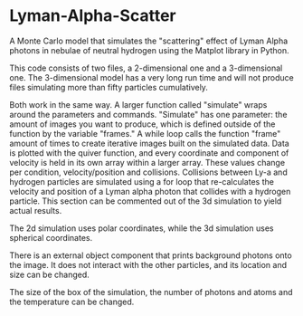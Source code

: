 # Lyman-Alpha-Scatter
A Monte Carlo model that simulates the "scattering" effect of Lyman Alpha photons in nebulae of neutral hydrogen using the Matplot library in Python. 

This code consists of two files, a 2-dimensional one and a 3-dimensional one. The 3-dimensional model has a very long run time and will not produce files simulating more than fifty particles cumulatively.

Both work in the same way. A larger function called "simulate" wraps around the parameters and commands. "Simulate" has one parameter: the amount of images you want to produce, which is defined outside of the function by the variable "frames." A while loop calls the function "frame" amount of times to create iterative images built on the simulated data. Data is plotted with the quiver function, and every coordinate and component of velocity is held in its own array within a larger array. These values change per condition, velocity/position and collisions. Collisions between Ly-a and hydrogen particles are simulated using a for loop that re-calculates the velocity and position of a Lyman alpha photon that collides with a hydrogen particle. This section can be commented out of the 3d simulation to yield actual results. 

The 2d simulation uses polar coordinates, while the 3d simulation uses spherical coordinates. 

There is an external object component that prints background photons onto the image. It does not interact with the other particles, and its location and size can be changed. 

The size of the box of the simulation, the number of photons and atoms and the temperature can be changed.
